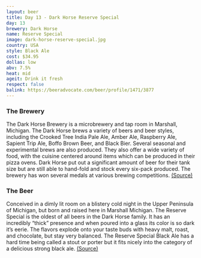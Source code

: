 ```yaml
---
layout: beer
title: Day 13 - Dark Horse Reserve Special
day: 13
brewery: Dark Horse
name: Reserve Special
image: dark-horse-reserve-special.jpg
country: USA
style: Black Ale
cost: $34.95
dollas: low
abv: 7.5%
heat: mid
ageit: Drink it fresh
respect: false
balink: https://beeradvocate.com/beer/profile/1471/3877
---
```


### The Brewery

The Dark Horse Brewery is a microbrewery and tap room in Marshall, Michigan. The Dark Horse brews a variety of beers and beer styles, including the Crooked Tree India Pale Ale, Amber Ale, Raspberry Ale, Sapient Trip Ale, Boffo Brown Beer, and Black Bier. Several seasonal and experimental brews are also produced. They also offer a wide variety of food, with the cuisine centered around items which can be produced in their pizza ovens. Dark Horse put out a significant amount of beer for their tank size but are still able to hand-fold and stock every six-pack produced. The brewery has won several medals at various brewing competitions. [(Source)](https://en.wikipedia.org/wiki/Dark_Horse_Brewery)

### The Beer

Conceived in a dimly lit room on a blistery cold night in the Upper Peninsula of Michigan, but born and raised here in Marshall Michigan. The Reserve Special is the oldest of all beers in the Dark Horse family. It has an incredibly “thick” presence and when poured into a glass its color is so dark it’s eerie. The flavors explode onto your taste buds with heavy malt, roast, and chocolate, but stay very balanced. The Reserve Special Black Ale has a hard time being called a stout or porter but it fits nicely into the category of a delicious strong black ale. [(Source)](https://www.darkhorsebrewery.com/our-beer/full-timers/reserve-special-black-ale/)